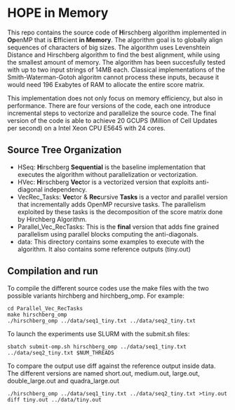 # HOPE in Memory
This repo contains the source code of **H**irschberg algorithm implemented in **Op**enMP that is **E**fficient **in Memory**. The algorithm goal is to globally align sequences of characters of big sizes. The algorithm uses Levenshtein Distance and Hirschberg algorithm to find the best alignment, while using the smallest amount of memory. The algorithm has been succesfully tested with up to two input strings of 14MB each. Classical implementations of the Smith-Waterman-Gotoh algoritm cannot process these inputs, because it would need 196 Exabytes of RAM to allocate the entire score matrix.

This implementation does not only focus on memory efficiency, but also in performance. There are four versions of the code, each one introduce incremental steps to vectorize and parallelize the source code. The final version of the code is able to achieve 20 GCUPS (Million of Cell Updates per second) on a Intel Xeon CPU E5645 with 24 cores.

## Source Tree Organization
- HSeq: **H**irschberg **Sequential** is the baseline implementation that executes the algorithm without parallelization or vectorization.
- HVec: **H**irschberg **Vec**tor is a vectorized version that exploits anti-diagonal independency.
- VecRec_Tasks: **Vec**tor & **Rec**ursive **Tasks** is a vector and parallel version that incrementally adds OpenMP recursive tasks. The parallelism exploited by these tasks is the decomposition of the score matrix done by Hirchberg Algorithm.
- Parallel_Vec_RecTasks: This is the **final** version that adds fine grained parallelism using parallel blocks computing the anti-diagonals.
- data: This directory contains some examples to execute with the algorithm. It also contains some reference outputs (tiny.out)

## Compilation and run

To compile the different source codes use the make files with the two possible variants hirchberg and hirchberg_omp. For example:

    cd Parallel_Vec_RecTasks
    make hirschberg_omp
    ./hirschberg_omp ../data/seq1_tiny.txt ../data/seq2_tiny.txt

To launch the experiments use SLURM with the submit.sh files:
 
    sbatch submit-omp.sh hirschberg_omp ../data/seq1_tiny.txt ../data/seq2_tiny.txt $NUM_THREADS

To compare the output use diff against the reference output inside data. The different versions are named short.out, medium.out, large.out, double_large.out and quadra_large.out

    ./hirschberg_omp ../data/seq1_tiny.txt ../data/seq2_tiny.txt >tiny.out
    diff tiny.out ../data/tiny.out

